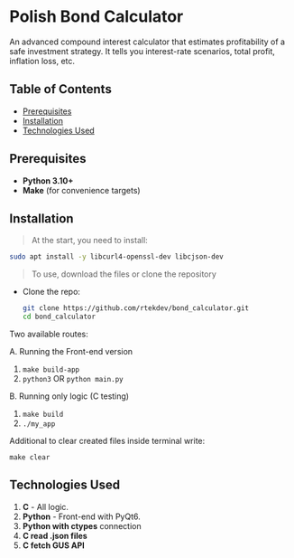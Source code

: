 # Polish Bond Calculator

An advanced compound interest calculator that estimates profitability of a safe investment strategy. It tells you interest-rate scenarios, total profit, inflation loss, etc.

## Table of Contents
-  [Prerequisites](#prerequisites)
-  [Installation](#installation)
-  [Technologies Used](#technologies-used)

## Prerequisites
- **Python 3.10+**
- **Make** (for convenience targets)

## Installation
> At the start, you need to install:
```bash
sudo apt install -y libcurl4-openssl-dev libcjson-dev
```

> To use, download the files or clone the repository
- Clone the repo:
  ```bash
  git clone https://github.com/rtekdev/bond_calculator.git
  cd bond_calculator
  ```

Two available routes:

A. Running the Front-end version
  1. ``make build-app``
  2. ``python3`` OR ``python main.py``

B. Running only logic (C testing)
  1. ``make build``
  2. ``./my_app``

Additional to clear created files inside terminal write:

``make clear``

## Technologies Used

1. **C** - All logic.
2. **Python** - Front-end with PyQt6.
3. **Python with ctypes** connection
4. **C read .json files**
5. **C fetch GUS API**
